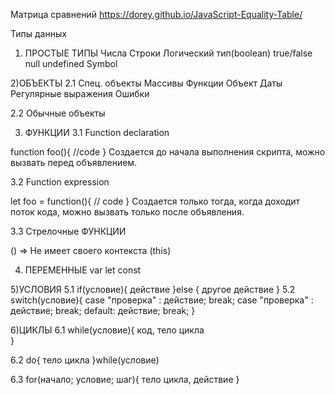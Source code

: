 Матрица сравнений
https://dorey.github.io/JavaScript-Equality-Table/

Типы данных 
1) ПРОСТЫЕ ТИПЫ
Числа
Строки
Логический тип(boolean)
true/false
null
undefined
Symbol

2)ОБЪЕКТЫ
2.1 Спец. объекты
Массивы
Функции
Объект Даты
Регулярные выражения
Ошибки

2.2 Обычные объекты

3) ФУНКЦИИ
3.1 Function declaration

function foo(){
    //code
}
Создается до начала выполнения скрипта, можно вызвать перед объявлением.

3.2 Function expression

let foo = function(){
    // code
}
Создается только тогда, когда доходит поток кода, можно вызвать только после объявления.

3.3 Стрелочные ФУНКЦИИ

() => 
Не имеет своего контекста (this)

4) ПЕРЕМЕННЫЕ
var
let
const

5)УСЛОВИЯ
5.1 
if(условие){
    действие
}else {
    другое действие
}
5.2
switch(условие){
    case "проверка" :
    действие;
    break;
     case "проверка" :
    действие;
    break;
    default:
     действие;
     break;
}

6)ЦИКЛЫ
6.1
while(условие){
 код, тело цикла   
}

6.2
do{
    тело цикла
}while(условие)

6.3
for(начало; условие; шаг){
    тело цикла, действие
}